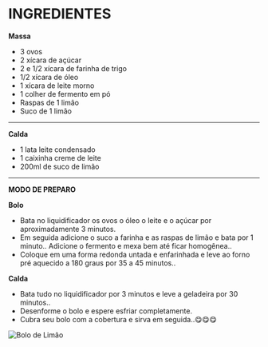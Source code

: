  # INGREDIENTES

**Massa**

 - 3 ovos
 - 2 xícara de açúcar
 - 2 e 1/2 xícara de farinha de trigo
 - 1/2 xícara de óleo
 - 1 xícara de leite morno
 - 1 colher de fermento em pó
 - Raspas de 1 limão
 - Suco de 1 limão
 ---
 **Calda**

- 1 lata leite condensado
- 1 caixinha creme de leite
- 200ml de suco de limão

---
**MODO DE PREPARO**

**Bolo**

- Bata no liquidificador os ovos o óleo o leite e o açúcar por aproximadamente 3 minutos.
- Em seguida adicione o suco a farinha e as raspas de limão e bata por 1 minuto..
Adicione o fermento e mexa bem até ficar homogênea..
- Coloque em uma forma redonda untada e enfarinhada e leve ao forno pré aquecido a 180 graus por 35 a 45 minutos..

**Calda**

- Bata tudo no liquidificador por 3 minutos e leve a geladeira por 30 minutos..
- Desenforme o bolo e espere esfriar completamente.
- Cubra seu bolo com a cobertura e sirva em seguida..:yum::yum::yum:

![Bolo de Limão](https://lh3.googleusercontent.com/jDuW3GvJ7hExgHB_H7FJDHFyMp8T0i9Vf6JwAfHy2cQK_M7bqg8xay0QoFvnAOFToFiAI6uGVDnoMwPr8eICMgxhFRKfVhQtQHvup_koBl6Ih2tDKvq9s49lp7cUsPFXoIqNxCJb48lEBVO13JV5A8ZaSo3F8rdkcURtf-Pr_Bs3yRP_qLE4esbiWo-D5wStGV2w3ekMjuMV4oSlpSKvOP3O7TvcVwEcqfUA9GgkYcXyHRwQlmEk-_gFRpXeb4dHXZb1zOZMk-5LXFw6Zg9hxnRAw9ZdxBIPgj_aGYvjqHMGq1Ocoo5Hi7gDVhXK1tEmTZquhMFl8mCly2d7QoQfRdXIdTDSL1spP3KL7hR_zJQ-Nxt-bzKFiivpk5ybmI7ficw4He0jvebDoLRsbo15sM_8nPCgELAx4CSS01D5CBv8hrtXQYLRjzvTNOsmP1Eg7X9G4oF01WG0G1NF4alWwbfY9J8XH1c5yFoWmSdoLjoXnbNFdsYLxIgIlg3Eho7cBtl89KDPzuEGXqLW4FKkEJQ9GB1-Bn270S7HpMc1iBQTCzf7Mxn9JxvoAvbd_p48OTK_B0Pta-zYhLcvHLswGP1-MpiLn3DP8mJApdLrpDKWvPCXbz-sf7pMqV3mlZ40WqObyPOWc7k8ozxyHIHuNS4xvcGMcmCxfhi71NoUKxeN4P6TBUlOhIHdAVg9BKTIPZO28YqZGj78nK0NihUyMfgwrKmR5SVTD2VjPTP5gHitUjTMMDlx9g44O14=w290-h174-no?authuser=0)
